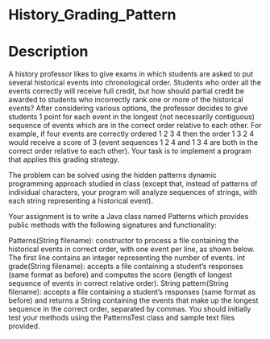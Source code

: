 # History_Grading_Pattern

# Description
A history professor likes to give exams in which students are asked to put several historical events into chronological
order. Students who order all the events correctly will receive full credit, but how should partial credit be awarded to
students who incorrectly rank one or more of the historical events?
After considering various options, the professor decides to give students 1 point for each event in the longest (not
necessarily contiguous) sequence of events which are in the correct order relative to each other. For example, if four
events are correctly ordered 1 2 3 4 then the order 1 3 2 4 would receive a score of 3 (event sequences 1 2 4 and 1 3 4
are both in the correct order relative to each other). Your task is to implement a program that applies this grading
strategy.

The problem can be solved using the hidden patterns dynamic programming approach studied in class (except that,
instead of patterns of individual characters, your program will analyze sequences of strings, with each string
representing a historical event).

Your assignment is to write a Java class named Patterns which provides public methods with the following signatures
and functionality:

Patterns(String filename): constructor to process a file containing the historical events in correct order, with one
event per line, as shown below. The first line contains an integer representing the number of events.
int grade(String filename): accepts a file containing a student’s responses (same format as before) and computes
the score (length of longest sequence of events in correct relative order).
String pattern(String filename): accepts a file containing a student’s responses (same format as before) and
returns a String containing the events that make up the longest sequence in the correct order, separated by commas.
You should initially test your methods using the PatternsTest class and sample text files provided. 
